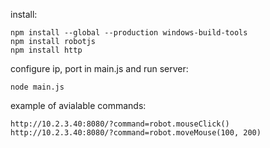 install:
```
npm install --global --production windows-build-tools
npm install robotjs
npm install http
```

configure ip, port in main.js and run server:
```
node main.js
```

example of avialable commands:
```
http://10.2.3.40:8080/?command=robot.mouseClick()
http://10.2.3.40:8080/?command=robot.moveMouse(100, 200)
```